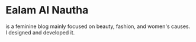 # Ealam Al Nautha 
is a feminine blog mainly focused on beauty, fashion, and women's causes. 
I designed and developed it. 
